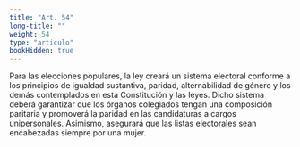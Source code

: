 ```yaml
---
title: "Art. 54"
long-title: ""
weight: 54
type: "articulo"
bookHidden: true
---
```

Para las elecciones populares, la ley creará un sistema electoral conforme a los principios de igualdad sustantiva, paridad, alternabilidad de género y los demás contemplados en esta Constitución y las leyes. Dicho sistema deberá garantizar que los órganos colegiados tengan una composición paritaria y promoverá la paridad en las candidaturas a cargos unipersonales. Asimismo, asegurará que las listas electorales sean encabezadas siempre por una mujer.
